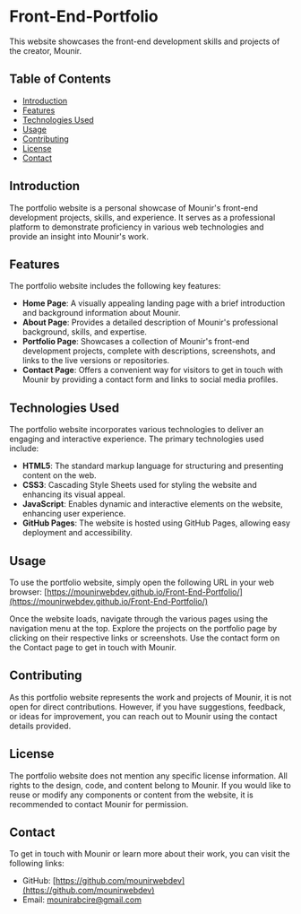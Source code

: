 # Front-End-Portfolio

This website showcases the front-end development skills and projects of the creator, Mounir.

## Table of Contents

- [Introduction](#introduction)
- [Features](#features)
- [Technologies Used](#technologies-used)
- [Usage](#usage)
- [Contributing](#contributing)
- [License](#license)
- [Contact](#contact)

## Introduction

The portfolio website is a personal showcase of Mounir's front-end development projects, skills, and experience. It serves as a professional platform to demonstrate proficiency in various web technologies and provide an insight into Mounir's work.

## Features

The portfolio website includes the following key features:

- **Home Page**: A visually appealing landing page with a brief introduction and background information about Mounir.
- **About Page**: Provides a detailed description of Mounir's professional background, skills, and expertise.
- **Portfolio Page**: Showcases a collection of Mounir's front-end development projects, complete with descriptions, screenshots, and links to the live versions or repositories.
- **Contact Page**: Offers a convenient way for visitors to get in touch with Mounir by providing a contact form and links to social media profiles.

## Technologies Used

The portfolio website incorporates various technologies to deliver an engaging and interactive experience. The primary technologies used include:

- **HTML5**: The standard markup language for structuring and presenting content on the web.
- **CSS3**: Cascading Style Sheets used for styling the website and enhancing its visual appeal.
- **JavaScript**: Enables dynamic and interactive elements on the website, enhancing user experience.
- **GitHub Pages**: The website is hosted using GitHub Pages, allowing easy deployment and accessibility.

## Usage

To use the portfolio website, simply open the following URL in your web browser: [https://mounirwebdev.github.io/Front-End-Portfolio/](https://mounirwebdev.github.io/Front-End-Portfolio/)

Once the website loads, navigate through the various pages using the navigation menu at the top. Explore the projects on the portfolio page by clicking on their respective links or screenshots. Use the contact form on the Contact page to get in touch with Mounir.

## Contributing

As this portfolio website represents the work and projects of Mounir, it is not open for direct contributions. However, if you have suggestions, feedback, or ideas for improvement, you can reach out to Mounir using the contact details provided.

## License

The portfolio website does not mention any specific license information. All rights to the design, code, and content belong to Mounir. If you would like to reuse or modify any components or content from the website, it is recommended to contact Mounir for permission.

## Contact

To get in touch with Mounir or learn more about their work, you can visit the following links:

- GitHub: [https://github.com/mounirwebdev](https://github.com/mounirwebdev)
- Email: mounirabcire@gmail.com


